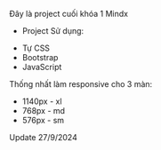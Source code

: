 Đây là project cuối khóa 1 Mindx

- Project Sử dụng:
+ Tự CSS
+ Bootstrap
+ JavaScript

Thống nhất làm responsive cho 3 màn:
- 1140px - xl
- 768px - md
- 576px - sm

Update 27/9/2024
